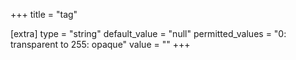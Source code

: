 +++
title = "tag"

[extra]
type = "string"
default_value = "null"
permitted_values = "0: transparent to 255: opaque" 
value = ""
+++